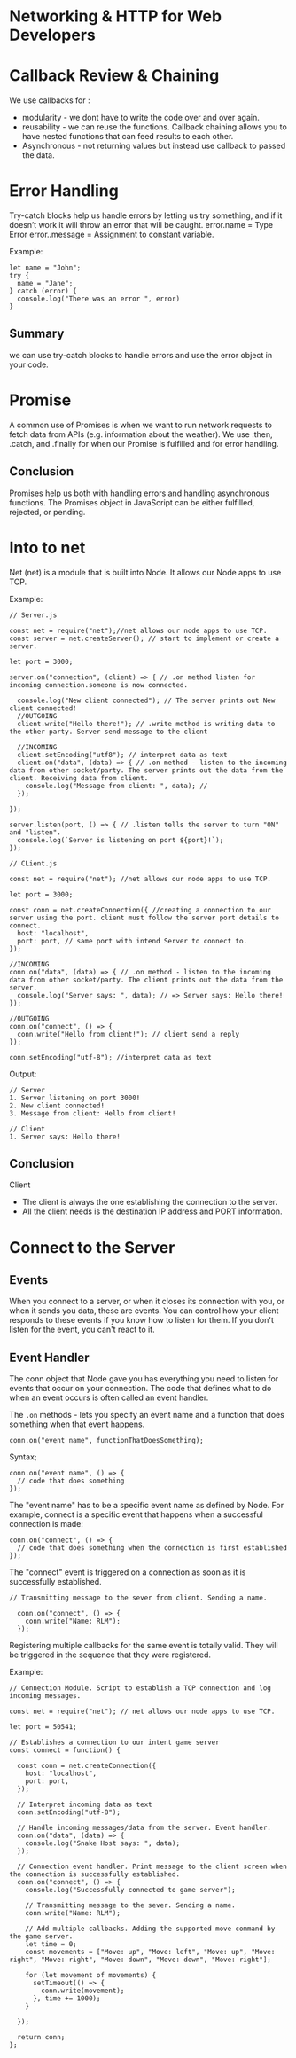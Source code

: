 # Networking & HTTP for Web Developers

# Callback Review & Chaining
We use callbacks for :
  - modularity - we dont have to write the code over and over again.
  - reusability - we can reuse the functions.
  Callback chaining allows you to have nested functions that can feed results to each other.
  - Asynchronous - not returning values but instead use callback to passed the data.

# Error Handling
Try-catch blocks help us handle errors by letting us try something, and if it doesn’t work it will throw an error that will be caught.
error.name = Type Error
error..message = Assignment to constant variable.

Example:
```
let name = "John";
try {
  name = "Jane";
} catch (error) {
  console.log("There was an error ", error)
}
```

## Summary
we can use try-catch blocks to handle errors and use the error object in your code.

# Promise
A common use of Promises is when we want to run network requests to fetch data from APIs (e.g. information about the weather). We use .then, .catch, and .finally for when our Promise is fulfilled and for error handling.

## Conclusion
Promises help us both with handling errors and handling asynchronous functions. The Promises object in JavaScript can be either fulfilled, rejected, or pending. 

# Into to net

Net (net) is a module that is built into Node. It allows our Node apps to use TCP.

Example:

```
// Server.js

const net = require("net");//net allows our node apps to use TCP.
const server = net.createServer(); // start to implement or create a server.

let port = 3000;

server.on("connection", (client) => { // .on method listen for incoming connection.someone is now connected.
  
  console.log("New client connected"); // The server prints out New client connected!
  //OUTGOING
  client.write("Hello there!"); // .write method is writing data to the other party. Server send message to the client

  //INCOMING
  client.setEncoding("utf8"); // interpret data as text
  client.on("data", (data) => { // .on method - listen to the incoming data from other socket/party. The server prints out the data from the client. Receiving data from client.
    console.log("Message from client: ", data); //
  });

});

server.listen(port, () => { // .listen tells the server to turn "ON" and "listen".
  console.log(`Server is listening on port ${port}!`);
});

```

```
// CLient.js

const net = require("net"); //net allows our node apps to use TCP.

let port = 3000;

const conn = net.createConnection({ //creating a connection to our server using the port. client must follow the server port details to connect.
  host: "localhost",
  port: port, // same port with intend Server to connect to.
});

//INCOMING
conn.on("data", (data) => { // .on method - listen to the incoming data from other socket/party. The client prints out the data from the server. 
  console.log("Server says: ", data); // => Server says: Hello there!
});

//OUTGOING
conn.on("connect", () => { 
  conn.write("Hello from client!"); // client send a reply
});

conn.setEncoding("utf-8"); //interpret data as text

```

Output:
```
// Server
1. Server listening on port 3000!
2. New client connected!
3. Message from client: Hello from client!

// Client
1. Server says: Hello there!
```

## Conclusion

Client

- The client is always the one establishing the connection to the server. 
- All the client needs is the destination IP address and PORT information.

# Connect to the Server

## Events
When you connect to a server, or when it closes its connection with you, or when it sends you data, these are events. You can control how your client responds to these events if you know how to listen for them. If you don't listen for the event, you can't react to it.

## Event Handler
The conn object that Node gave you has everything you need to listen for events that occur on your connection. The code that defines what to do when an event occurs is often called an event handler.

The `.on` methods - lets you specify an event name and a function that does something when that event happens.

```
conn.on("event name", functionThatDoesSomething);
```

Syntax;
```
conn.on("event name", () => {
  // code that does something
});
```

The "event name" has to be a specific event name as defined by Node. For example, connect is a specific event that happens when a successful connection is made:

```
conn.on("connect", () => {
  // code that does something when the connection is first established
});
```

The "connect" event is triggered on a connection as soon as it is successfully established.

```
// Transmitting message to the sever from client. Sending a name.

  conn.on("connect", () => {
    conn.write("Name: RLM");
  });
```

Registering multiple callbacks for the same event is totally valid. They will be triggered in the sequence that they were registered.

Example:
```
// Connection Module. Script to establish a TCP connection and log incoming messages.

const net = require("net"); // net allows our node apps to use TCP.

let port = 50541;

// Establishes a connection to our intent game server
const connect = function() {
  
  const conn = net.createConnection({
    host: "localhost",
    port: port,
  });

  // Interpret incoming data as text
  conn.setEncoding("utf-8");

  // Handle incoming messages/data from the server. Event handler.
  conn.on("data", (data) => {
    console.log("Snake Host says: ", data);
  });

  // Connection event handler. Print message to the client screen when the connection is successfully established.
  conn.on("connect", () => {
    console.log("Successfully connected to game server");

    // Transmitting message to the sever. Sending a name.
    conn.write("Name: RLM");

    // Add multiple callbacks. Adding the supported move command by the game server.
    let time = 0;
    const movements = ["Move: up", "Move: left", "Move: up", "Move: right", "Move: right", "Move: down", "Move: down", "Move: right"];

    for (let movement of movements) {
      setTimeout(() => {
        conn.write(movement);
      }, time += 1000);
    }

  });

  return conn;
};

```


